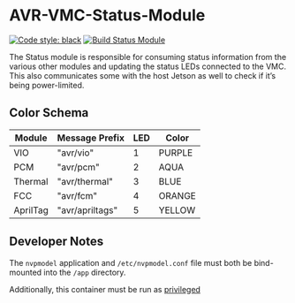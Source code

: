 # AVR-VMC-Status-Module

[![Code style: black](https://img.shields.io/badge/code%20style-black-000000.svg)](https://github.com/psf/black)
[![Build Status Module](https://github.com/bellflight/AVR-VMC-Status-Module/actions/workflows/build.yml/badge.svg)](https://github.com/bellflight/AVR-VMC-Status-Module/actions/workflows/build.yml)

The Status module is responsible for consuming status information from the various
other modules and updating the status LEDs connected to the VMC. This also
communicates some with the host Jetson as well to check if it’s being power-limited.

## Color Schema

| Module   | Message Prefix  | LED | Color  |
|----------|-----------------|-----|--------|
| VIO      | "avr/vio"       | 1   | PURPLE |
| PCM      | "avr/pcm"       | 2   | AQUA   |
| Thermal  | "avr/thermal"   | 3   | BLUE   |
| FCC      | "avr/fcm"       | 4   | ORANGE |
| AprilTag | "avr/apriltags" | 5   | YELLOW |

## Developer Notes

The `nvpmodel` application and `/etc/nvpmodel.conf` file must both be bind-mounted into
the `/app` directory.

Additionally, this container must be run as
[privileged](https://docs.docker.com/engine/reference/run/#runtime-privilege-and-linux-capabilities)